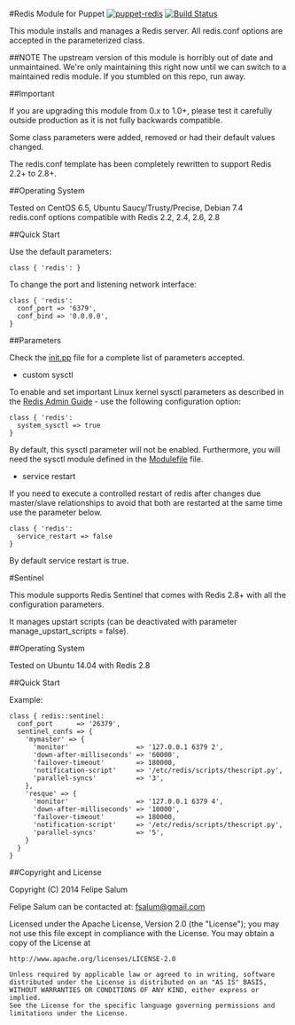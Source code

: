 #Redis Module for Puppet
[![puppet-redis](https://img.shields.io/puppetforge/v/fsalum/redis.svg)](https://forge.puppetlabs.com/fsalum/redis) [![Build Status](https://travis-ci.org/fsalum/puppet-redis.svg?branch=master)](https://travis-ci.org/fsalum/puppet-redis)

This module installs and manages a Redis server. All redis.conf options are
accepted in the parameterized class.

##NOTE
The upstream version of this module is horribly out of date and unmaintained. We're only maintaining this right now until we can switch to a maintained redis module. If you stumbled on this repo, run away.

##Important

If you are upgrading this module from 0.x to 1.0+, please test it carefully 
outside production as it is not fully backwards compatible.

Some class parameters were added, removed or had their default values changed.

The redis.conf template has been completely rewritten to support Redis 2.2+ to 2.8+.

##Operating System

Tested on CentOS 6.5, Ubuntu Saucy/Trusty/Precise, Debian 7.4  
redis.conf options compatible with Redis 2.2, 2.4, 2.6, 2.8  

##Quick Start

Use the default parameters:

    class { 'redis': }

To change the port and listening network interface:

    class { 'redis':
      conf_port => '6379',
      conf_bind => '0.0.0.0',
    }

##Parameters

Check the [init.pp](https://github.com/fsalum/puppet-redis/blob/master/manifests/init.pp) file for a complete list of parameters accepted.

* custom sysctl

To enable and set important Linux kernel sysctl parameters as described in the [Redis Admin Guide](http://redis.io/topics/admin) - use the following configuration option:

    class { 'redis':
      system_sysctl => true
    }

By default, this sysctl parameter will not be enabled. Furthermore, you will need the sysctl module defined in the [Modulefile](https://github.com/fsalum/puppet-redis/blob/master/Modulefile) file.

* service restart

If you need to execute a controlled restart of redis after changes due master/slave relationships to avoid that both are restarted at the same time use the parameter below.

    class { 'redis':
      service_restart => false
    }

By default service restart is true.

#Sentinel

This module supports Redis Sentinel that comes with Redis 2.8+ with all the configuration parameters.

It manages upstart scripts (can be deactivated with parameter manage_upstart_scripts = false).

##Operating System

Tested on Ubuntu 14.04 with Redis 2.8

##Quick Start

Example:

    class { redis::sentinel:
      conf_port      => '26379',
      sentinel_confs => {
        'mymaster' => {
          'monitor'                 => '127.0.0.1 6379 2',
          'down-after-milliseconds' => '60000',
          'failover-timeout'        => 180000,
          'notification-script'     => '/etc/redis/scripts/thescript.py',
          'parallel-syncs'          => '3',
        },
        'resque' => {
          'monitor'                 => '127.0.0.1 6379 4',
          'down-after-milliseconds' => '10000',
          'failover-timeout'        => 180000,
          'notification-script'     => '/etc/redis/scripts/thescript.py',
          'parallel-syncs'          => '5',
        }
      }
    }

##Copyright and License

Copyright (C) 2014 Felipe Salum

Felipe Salum can be contacted at: fsalum@gmail.com

Licensed under the Apache License, Version 2.0 (the "License");
you may not use this file except in compliance with the License.
You may obtain a copy of the License at

    http://www.apache.org/licenses/LICENSE-2.0

    Unless required by applicable law or agreed to in writing, software
    distributed under the License is distributed on an "AS IS" BASIS,
    WITHOUT WARRANTIES OR CONDITIONS OF ANY KIND, either express or implied.
    See the License for the specific language governing permissions and
    limitations under the License.
